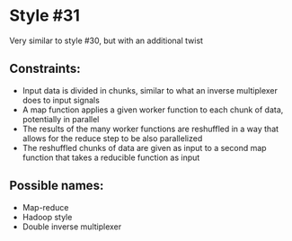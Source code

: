 # Style #31

Very similar to style #30, but with an additional twist

## Constraints:

* Input data is divided in chunks, similar to what an inverse multiplexer does to input signals
* A map function applies a given worker function to each chunk of data, potentially in parallel
* The results of the many worker functions are reshuffled in a way that allows for the reduce step to be also parallelized
* The reshuffled chunks of data are given as input to a second map function that takes a reducible function as input

## Possible names:

* Map-reduce
* Hadoop style
* Double inverse multiplexer
